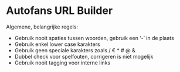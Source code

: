 Autofans URL Builder
====================

Algemene, belangrijke regels:
 - Gebruik nooit spaties tussen woorden, gebruik een ‘-’ in de plaats
 - Gebruik enkel lower case karakters
 - Gebruik geen speciale karakters zoals / € * # @ &
 - Dubbel check voor spelfouten, corrigeren is niet mogelijk
 - Gebruik nooit tagging voor interne links